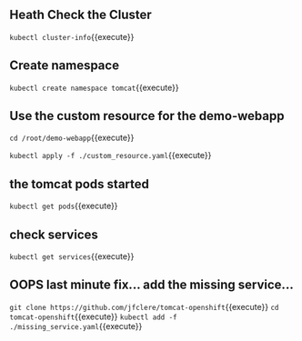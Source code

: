 ## Heath Check the Cluster
`kubectl cluster-info`{{execute}}

## Create namespace
`kubectl create namespace tomcat`{{execute}}

## Use the custom resource for the demo-webapp
`cd /root/demo-webapp`{{execute}}

`kubectl apply -f ./custom_resource.yaml`{{execute}}

## the tomcat pods started
`kubectl get pods`{{execute}}

## check services
`kubectl get services`{{execute}}

## OOPS last minute fix... add the missing service...
`git clone https://github.com/jfclere/tomcat-openshift`{{execute}}
`cd tomcat-openshift`{{execute}}
`kubectl add -f ./missing_service.yaml`{{execute}}
